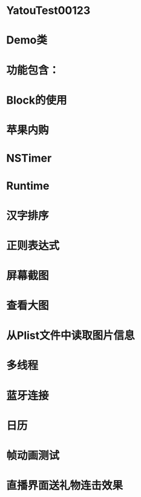 # YatouTest00123
# Demo类
# 功能包含：
# Block的使用
# 苹果内购
# NSTimer
# Runtime
# 汉字排序
# 正则表达式
# 屏幕截图
# 查看大图
# 从Plist文件中读取图片信息
# 多线程
# 蓝牙连接
# 日历
# 帧动画测试
# 直播界面送礼物连击效果
